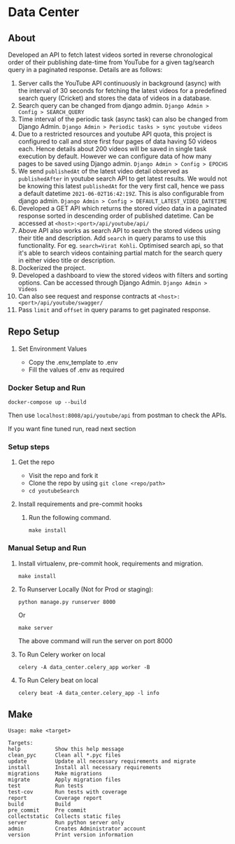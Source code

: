# Data Center

<Your Project Description>

## About

Developed an API to fetch latest videos sorted in reverse chronological
order of their publishing date-time from YouTube for a given tag/search
query in a paginated response. Details are as follows:

1. Server calls the YouTube API continuously in background (async) with the interval of 30 seconds for fetching the latest videos for a predefined search query (Cricket) and stores the data of videos in a database.
2. Search query can be changed from django admin. `Django Admin > Config > SEARCH_QUERY`
3. Time interval of the periodic task (async task) can also be changed from Django Admin.
    `Django Admin > Periodic tasks > sync youtube videos`
4. Due to a restricted resources and youtube API quota, this project is configured to call and store first four pages of data having 50 videos each. Hence details about 200 videos will be saved in single task execution by default. However we can configure data of how many pages to be saved using Django admin. `Django Admin > Config > EPOCHS`
5. We send `publishedAt` of the latest video detail observed as `publishedAfter` in youtube search API to get latest results. We would not be knowing this latest `publishedAt` for the very first call, hence we pass a default datetime `2021-06-02T16:42:19Z`. This is also configurable from django admin. `Django Admin > Config > DEFAULT_LATEST_VIDEO_DATETIME`
6. Developed a GET API which returns the stored video data in a paginated response sorted in descending order of published datetime. Can be accessed at `<host>:<port>/api/youtube/api/`
7. Above API also works as search API to search the stored videos using their title and description. Add `search` in query params to use this functionality. For eg. `search=Virat Kohli`. Optimised search api, so that it's able to search videos containing partial match for the search query in either video title or description.
8. Dockerized the project.
9. Developed a dashboard to view the stored videos with filters and sorting options. Can be accessed through Django Admin. `Django Admin > Videos`
10. Can also see request and response contracts at `<host>:<port>/api/youtube/swagger/`
11. Pass `limit` and `offset` in query params to get paginated response.


## Repo Setup

1. Set Environment Values

    * Copy the .env_template to .env
    * Fill the values of .env as required


### Docker Setup and Run

`docker-compose up --build`

Then use `localhost:8008/api/youtube/api` from postman to check the APIs.

If you want fine tuned run, read next section

### Setup steps

1. Get the repo

    * Visit the repo and fork it
    * Clone the repo by using `git clone <repo/path>`
    * `cd youtubeSearch`

2. Install requirements and pre-commit hooks

    1. Run the following command.

        `make install`


### Manual Setup and Run

1. Install virtualenv, pre-commit hook, requirements and migration.

    `make install`

2. To Runserver Locally (Not for Prod or staging):

    `python manage.py runserver 8000`

    Or

    `make server`

    The above command will run the server on port 8000

3. To Run Celery worker on local

    `celery -A data_center.celery_app worker -B`


4. To Run Celery beat on local

    `celery beat -A data_center.celery_app -l info`


## Make

```
Usage: make <target>

Targets:
help           Show this help message
clean_pyc      Clean all *.pyc files
update         Update all necessary requirements and migrate
install        Install all necessary requirements
migrations     Make migrations
migrate        Apply migration files
test           Run tests
test-cov       Run tests with coverage
report         Coverage report
build          Build
pre_commit     Pre commit
collectstatic  Collects static files
server         Run python server only
admin          Creates Administrator account
version        Print version information
```
